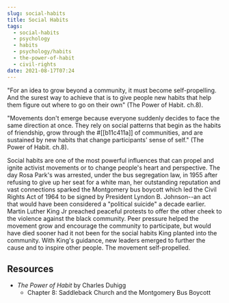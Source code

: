 ```yaml
---
slug: social-habits
title: Social Habits
tags:
  - social-habits
  - psychology
  - habits
  - psychology/habits
  - the-power-of-habit
  - civil-rights
date: 2021-08-17T07:24
---
```



"For an idea to grow beyond a community, it must become self-propelling. And
the surest way to achieve that is to give people new habits that help them
figure out where to go on their own" (The Power of Habit. ch.8).

"Movements don't emerge because everyone suddenly decides to face the same
direction at once. They rely on social patterns that begin as the habits of
friendship, grow through the #[[b11c411a]] of communities, and are sustained by
new habits that change participants' sense of self." (The Power of Habit. ch.8).

Social habits are one of the most powerful influences that can propel and ignite
activist movements or to change people's heart and perspective. The day Rosa
Park's was arrested, under the bus segregation law, in 1955 after refusing to
give up her seat for a white man, her outstanding reputation and vast
connections sparked the Montgomery bus boycott which led the Civil Rights Act of
1964 to be signed by President Lyndon B. Johnson--an act that would have been
considered a "political suicide" a decade earlier. Martin Luther King Jr
preached peaceful protests to offer the other cheek to the violence against the
black community. Peer pressure helped the movement grow and encourage the
community to participate, but would have died sooner had it not been for the
social habits King planted into the community. With King's guidance, new leaders
emerged to further the cause and to inspire other people. The movement
self-propelled.

## Resources

- _The Power of Habit_ by Charles Duhigg
  - Chapter 8: Saddleback Church and the Montgomery Bus Boycott
